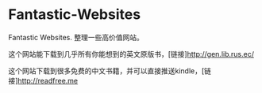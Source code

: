 # Fantastic-Websites
Fantastic Websites. 整理一些高价值网站。

这个网站能下载到几乎所有你能想到的英文原版书，[链接]<http://gen.lib.rus.ec/>

这个网站下载到很多免费的中文书籍，并可以直接推送kindle，[链接]<http://readfree.me>

